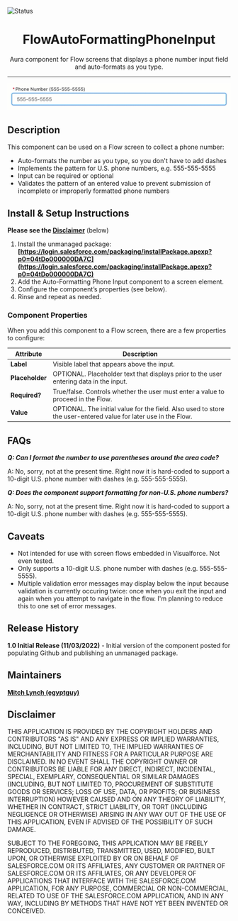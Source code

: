 


![Status](https://img.shields.io/badge/status-Beta-yellowgreen)

<h1 align="center">FlowAutoFormattingPhoneInput</h1>

<p align="center">Aura component for Flow screens that displays a phone number input field and auto-formats as you type.</p>

---

![Animated preview](/media-preview-animated.gif)

## Description

This component can be used on a Flow screen to collect a phone number:

* Auto-formats the number as you type, so you don't have to add dashes
* Implements the pattern for U.S. phone numbers, e.g. 555-555-5555
* Input can be required or optional
* Validates the pattern of an entered value to prevent submission of incomplete or improperly formatted phone numbers

## Install & Setup Instructions

**Please see the [Disclaimer](https://github.com/egyptguy/flowAutoFormattingPhoneInput#disclaimer)** (below)

1. Install the unmanaged package:  **[https://login.salesforce.com/packaging/installPackage.apexp?p0=04tDo000000DA7C](https://login.salesforce.com/packaging/installPackage.apexp?p0=04tDo000000DA7C)**
2. Add the Auto-Formatting Phone Input component to a screen element.
3. Configure the component’s properties (see below).
4. Rinse and repeat as needed.

### Component Properties

When you add this component to a Flow screen, there are a few properties to configure:

| Attribute        | Description |
| ---------------- | ------------- |
| **Label** 		   | Visible label that appears above the input. |
| **Placeholder**  | OPTIONAL.  Placeholder text that displays prior to the user entering data in the input. |
| **Required?**		 | True/false.  Controls whether the user must enter a value to proceed in the Flow. |
| **Value**	       | OPTIONAL.  The initial value for the field.  Also used to store the user-entered value for later use in the Flow. |

## FAQs

**_Q: Can I format the number to use parentheses around the area code?_**

A: No, sorry, not at the present time. Right now it is hard-coded to support a 10-digit U.S. phone number with dashes (e.g. 555-555-5555).

**_Q: Does the component support formatting for non-U.S. phone numbers?_**

A: No, sorry, not at the present time. Right now it is hard-coded to support a 10-digit U.S. phone number with dashes (e.g. 555-555-5555).

## Caveats
* Not intended for use with screen flows embedded in Visualforce. Not even tested.
* Only supports a 10-digit U.S. phone number with dashes (e.g. 555-555-5555).
* Multiple validation error messages may display below the input because validation is currently occuring twice:  once when you exit the input and again when you attempt to navigate in the flow.  I'm planning to reduce this to one set of error messages.

## Release History

<strong>1.0 Initial Release (11/03/2022)</strong> - Initial version of the component posted for populating Github and publishing an unmanaged package.

## Maintainers

<strong>[Mitch Lynch (egyptguy)](https://github.com/egyptguy)</strong>

## Disclaimer

THIS APPLICATION IS PROVIDED BY THE COPYRIGHT HOLDERS AND CONTRIBUTORS "AS IS" AND ANY EXPRESS OR IMPLIED WARRANTIES, INCLUDING, BUT NOT LIMITED TO, THE IMPLIED WARRANTIES OF MERCHANTABILITY AND FITNESS FOR A PARTICULAR PURPOSE ARE DISCLAIMED. IN NO EVENT SHALL THE COPYRIGHT OWNER OR CONTRIBUTORS BE LIABLE FOR ANY DIRECT, INDIRECT, INCIDENTAL, SPECIAL, EXEMPLARY, CONSEQUENTIAL OR SIMILAR DAMAGES (INCLUDING, BUT NOT LIMITED TO, PROCUREMENT OF SUBSTITUTE GOODS OR SERVICES; LOSS OF USE, DATA, OR PROFITS; OR BUSINESS INTERRUPTION) HOWEVER CAUSED AND ON ANY THEORY OF LIABILITY, WHETHER IN CONTRACT, STRICT LIABILITY, OR TORT (INCLUDING NEGLIGENCE OR OTHERWISE) ARISING IN ANY WAY OUT OF THE USE OF THIS APPLICATION, EVEN IF ADVISED OF THE POSSIBILITY OF SUCH DAMAGE.

SUBJECT TO THE FOREGOING, THIS APPLICATION MAY BE FREELY REPRODUCED, DISTRIBUTED, TRANSMITTED, USED, MODIFIED, BUILT UPON, OR OTHERWISE EXPLOITED BY OR ON BEHALF OF SALESFORCE.COM OR ITS AFFILIATES, ANY CUSTOMER OR PARTNER OF SALESFORCE.COM OR ITS AFFILIATES, OR ANY DEVELOPER OF APPLICATIONS THAT INTERFACE WITH THE SALESFORCE.COM APPLICATION, FOR ANY PURPOSE, COMMERCIAL OR NON-COMMERCIAL, RELATED TO USE OF THE SALESFORCE.COM APPLICATION, AND IN ANY WAY, INCLUDING BY METHODS THAT HAVE NOT YET BEEN INVENTED OR CONCEIVED.
